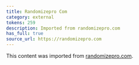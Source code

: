 ```yaml
---
title: Randomizepro Com
category: external
tokens: 259
description: Imported from randomizepro.com
has_full: true
source_url: https://randomizepro.com
---
```


This content was imported from [randomizepro.com](https://randomizepro.com).
